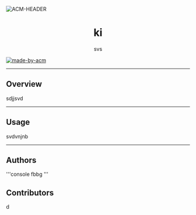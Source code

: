      

![ACM-HEADER](https://user-images.githubusercontent.com/14032427/92643737-e6252e00-f2ff-11ea-8a51-1f1b69caba9f.png)

<h1 align="center"> 
ki 
</h1>

<p align="center"> 
svs
</p>

<p>
  <a href="https://acmvit.in/" target="_blank">
    <img alt="made-by-acm" src="https://img.shields.io/badge/MADE%20BY-ACM%20VIT-blue?style=for-the-badge" />
  </a>
</p>

---

## Overview
sdjjsvd

---

## Usage
svdvnjnb


---
## Authors
'''console
fbbg
'''

## Contributors
d
   